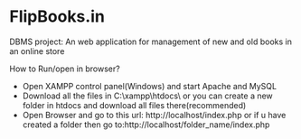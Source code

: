 # FlipBooks.in
DBMS project: An web application for management of new and old books in an online store

How to Run/open in browser?
   - Open XAMPP control panel(Windows) and start Apache and MySQL
   - Download all the files in C:\xampp\htdocs\ or you can create a new folder in htdocs and download all files there(recommended)
   - Open Browser and go to this url: http://localhost/index.php or if u have created a folder then go to:http://localhost/folder_name/index.php
